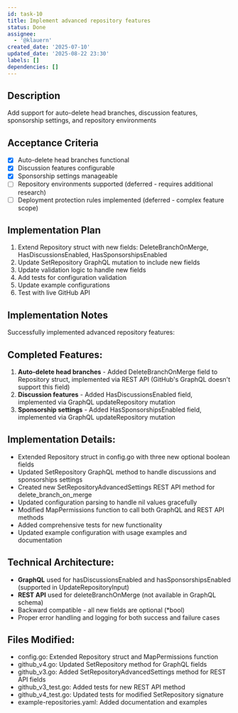 ```yaml
---
id: task-10
title: Implement advanced repository features
status: Done
assignee:
  - '@klauern'
created_date: '2025-07-10'
updated_date: '2025-08-22 23:30'
labels: []
dependencies: []
---
```


## Description

Add support for auto-delete head branches, discussion features, sponsorship settings, and repository environments

## Acceptance Criteria

- [x] Auto-delete head branches functional
- [x] Discussion features configurable
- [x] Sponsorship settings manageable
- [ ] Repository environments supported (deferred - requires additional research)
- [ ] Deployment protection rules implemented (deferred - complex feature scope)

## Implementation Plan

1. Extend Repository struct with new fields: DeleteBranchOnMerge, HasDiscussionsEnabled, HasSponsorshipsEnabled
2. Update SetRepository GraphQL mutation to include new fields
3. Update validation logic to handle new fields
4. Add tests for configuration validation
5. Update example configurations
6. Test with live GitHub API

## Implementation Notes

Successfully implemented advanced repository features:

## Completed Features:
1. **Auto-delete head branches** - Added DeleteBranchOnMerge field to Repository struct, implemented via REST API (GitHub's GraphQL doesn't support this field)
2. **Discussion features** - Added HasDiscussionsEnabled field, implemented via GraphQL updateRepository mutation 
3. **Sponsorship settings** - Added HasSponsorshipsEnabled field, implemented via GraphQL updateRepository mutation

## Implementation Details:
- Extended Repository struct in config.go with three new optional boolean fields
- Updated SetRepository GraphQL method to handle discussions and sponsorships settings
- Created new SetRepositoryAdvancedSettings REST API method for delete_branch_on_merge 
- Updated configuration parsing to handle nil values gracefully
- Modified MapPermissions function to call both GraphQL and REST API methods
- Added comprehensive tests for new functionality
- Updated example configuration with usage examples and documentation

## Technical Architecture:
- **GraphQL** used for hasDiscussionsEnabled and hasSponsorshipsEnabled (supported in UpdateRepositoryInput)
- **REST API** used for deleteBranchOnMerge (not available in GraphQL schema)
- Backward compatible - all new fields are optional (*bool)
- Proper error handling and logging for both success and failure cases

## Files Modified:
- config.go: Extended Repository struct and MapPermissions function
- github_v4.go: Updated SetRepository method for GraphQL fields  
- github_v3.go: Added SetRepositoryAdvancedSettings method for REST API fields
- github_v3_test.go: Added tests for new REST API method
- github_v4_test.go: Updated tests for modified SetRepository signature
- example-repositories.yaml: Added documentation and examples
